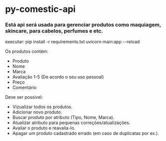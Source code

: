 # py-comestic-api

### Está api será usada para gerenciar produtos como maquiagem, skincare, para cabelos, perfumes e etc.

executar: 
pip install -r requirements.txt
uvicorn main:app --reload


Os produtos contém:
  - Produto
  - Nome
  - Marca
  - Avaliação 1-5 (De acordo o seu uso pessoal)
  - Preço
  - Comentário

Deve ser possivel:
  - Vizualizar todos os produtos.
  - Adicionar novo produto.
  - Buscar produto por atributo (Tipo, Nome, Marca).
  - Atualizar atributo para pequenas correções/atualizações.
  - Avaliar o produto e reavalia-lo.
  - Apagar um produto cadastrado errado (em caso de duplicatas por ex.). 

